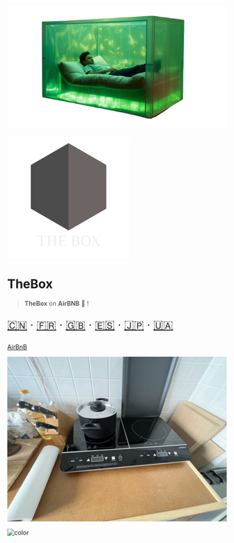 <!-- _coverpage.md -->

![logo](_media/thebox-green.png ':size=400')

![logo](_media/artwork/thebox-logo-invert.svg ':size=400:align=center')

# TheBox

> **TheBox** on **AirBNB** 🦄 !

<div style="font-size: 1.6rem">

[🇨🇳](README.zh-CN.md) ‧
[🇫🇷](README.fr.md) ‧
[🇬🇧](README.en.md) ‧
[🇪🇸](README.es.md) ‧
[🇯🇵](README.ja.md) ‧
[🇺🇦](README.uk.md)

</div>

[AirBnB](https://www.airbnb.de/rooms/638113290220817516?preview_for_ml=true&source_impression_id=p3_1702474313_zzOPpN9yz5Y9dSNR)

<!-- background image -->

![](_media/rooms/kueche-herd.jpg)

<!-- background color -->

![color](#333333)
